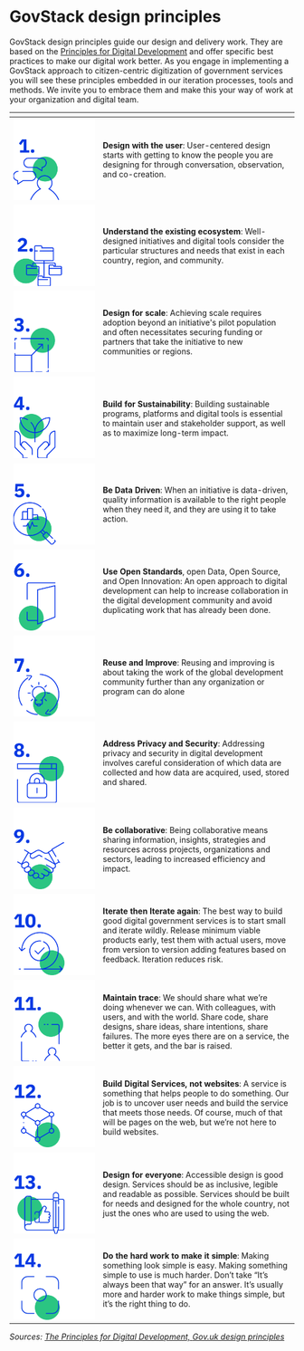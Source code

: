# GovStack design principles

GovStack design principles guide our design and delivery work. They are based on the [Principles for Digital Development](https://digitalprinciples.org/) and offer specific best practices to make our digital work better. As you engage in implementing a GovStack approach to citizen-centric digitization of government services you will see these principles embedded in our iteration processes, tools and methods. We invite you to embrace them and make this your way of work at your organization and digital team.  &#x20;

<table><thead><tr><th width="144"></th><th></th></tr></thead><tbody><tr><td><img src="../.gitbook/assets/Design principles_-01.png" alt=""></td><td><strong>Design with the user</strong>: User-centered design starts with getting to know the people you are designing for through conversation, observation, and co-creation.  </td></tr><tr><td><img src="../.gitbook/assets/Design principles_-02.png" alt=""></td><td><strong>Understand the existing ecosystem</strong>: Well-designed initiatives and digital tools consider the particular structures and needs that exist in each country, region, and community. </td></tr><tr><td><img src="../.gitbook/assets/Design principles_-03.png" alt=""></td><td><strong>Design for scale</strong>: Achieving scale requires adoption beyond an initiative's pilot population and often necessitates securing funding or partners that take the initiative to new communities or regions. </td></tr><tr><td><img src="../.gitbook/assets/Design principles_-04.png" alt=""></td><td><strong>Build for Sustainability</strong>: Building sustainable programs, platforms and digital tools is essential to maintain user and stakeholder support, as well as to maximize long-term impact. </td></tr><tr><td><img src="../.gitbook/assets/Design principles_-05.png" alt=""></td><td><strong>Be Data Driven</strong>: When an initiative is data-driven, quality information is available to the right people when they need it, and they are using it to take action. </td></tr><tr><td><img src="../.gitbook/assets/Design principles_-10.png" alt=""></td><td><strong>Use Open Standards</strong>, open Data, Open Source, and Open Innovation: An open approach to digital development can help to increase collaboration in the digital development community and avoid duplicating work that has already been done. </td></tr><tr><td><img src="../.gitbook/assets/Design principles_-09.png" alt=""></td><td><strong>Reuse and Improve</strong>: Reusing and improving is about taking the work of the global development community further than any organization or program can do alone</td></tr><tr><td><img src="../.gitbook/assets/Design principles_-08.png" alt=""></td><td><strong>Address Privacy and Security</strong>: Addressing privacy and security in digital development involves careful consideration of which data are collected and how data are acquired, used, stored and shared. </td></tr><tr><td><img src="../.gitbook/assets/Design principles_-07.png" alt=""></td><td><strong>Be collaborative</strong>: Being collaborative means sharing information, insights, strategies and resources across projects, organizations and sectors, leading to increased efficiency and impact. </td></tr><tr><td><img src="../.gitbook/assets/Design principles_-06.png" alt=""></td><td><strong>Iterate then Iterate again</strong>: The best way to build good digital government services is to start small and iterate wildly. Release minimum viable products early, test them with actual users, move from version to version adding features based on feedback. Iteration reduces risk. </td></tr><tr><td><img src="../.gitbook/assets/Design principles_-11.png" alt=""></td><td><strong>Maintain trace</strong>: We should share what we’re doing whenever we can. With colleagues, with users, and with the world. Share code, share designs, share ideas, share intentions, share failures. The more eyes there are on a service, the better it gets, and the bar is raised. </td></tr><tr><td><img src="../.gitbook/assets/Design principles_-12.png" alt=""></td><td><strong>Build Digital Services, not websites</strong>: A service is something that helps people to do something. Our job is to uncover user needs and build the service that meets those needs. Of course, much of that will be pages on the web, but we’re not here to build websites. </td></tr><tr><td><img src="../.gitbook/assets/Design principles_-13.png" alt=""></td><td><strong>Design for everyone</strong>: Accessible design is good design. Services should be as inclusive, legible and readable as possible. Services should be built for needs and designed for the whole country, not just the ones who are used to using the web. </td></tr><tr><td><img src="../.gitbook/assets/Design principles_-14.png" alt=""></td><td><strong>Do the hard work to make it simple</strong>: Making something look simple is easy. Making something simple to use is much harder. Don’t take “It’s always been that way” for an answer. It’s usually more and harder work to make things simple, but it’s the right thing to do. </td></tr></tbody></table>

_Sources:_ [_The Principles for Digital Development,_ ](https://icthelp.org/the-principles-for-digital-development/)[_Gov.uk design principles_](https://www.gov.uk/guidance/government-design-principles)

